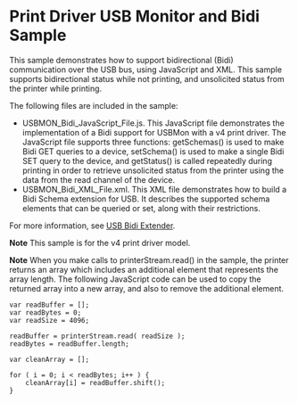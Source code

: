 Print Driver USB Monitor and Bidi Sample
========================================

This sample demonstrates how to support bidirectional (Bidi) communication over the USB bus, using JavaScript and XML. This sample supports bidirectional status while not printing, and unsolicited status from the printer while printing.

The following files are included in the sample:

-   USBMON\_Bidi\_JavaScript\_File.js. This JavaScript file demonstrates the implementation of a Bidi support for USBMon with a v4 print driver. The JavaScript file supports three functions: getSchemas() is used to make Bidi GET queries to a device, setSchema() is used to make a single Bidi SET query to the device, and getStatus() is called repeatedly during printing in order to retrieve unsolicited status from the printer using the data from the read channel of the device.
-   USBMON\_Bidi\_XML\_File.xml. This XML file demonstrates how to build a Bidi Schema extension for USB. It describes the supported schema elements that can be queried or set, along with their restrictions.

For more information, see [USB Bidi Extender](http://msdn.microsoft.com/en-us/library/windows/hardware/jj659903(v=vs.85).aspx).

**Note** This sample is for the v4 print driver model.

**Note** When you make calls to printerStream.read() in the sample, the printer returns an array which includes an additional element that represents the array length. The following JavaScript code can be used to copy the returned array into a new array, and also to remove the additional element.

```
var readBuffer = [];
var readBytes = 0;
var readSize = 4096;

readBuffer = printerStream.read( readSize );
readBytes = readBuffer.length;

var cleanArray = [];
           
for ( i = 0; i < readBytes; i++ ) {
    cleanArray[i] = readBuffer.shift();
}
```

